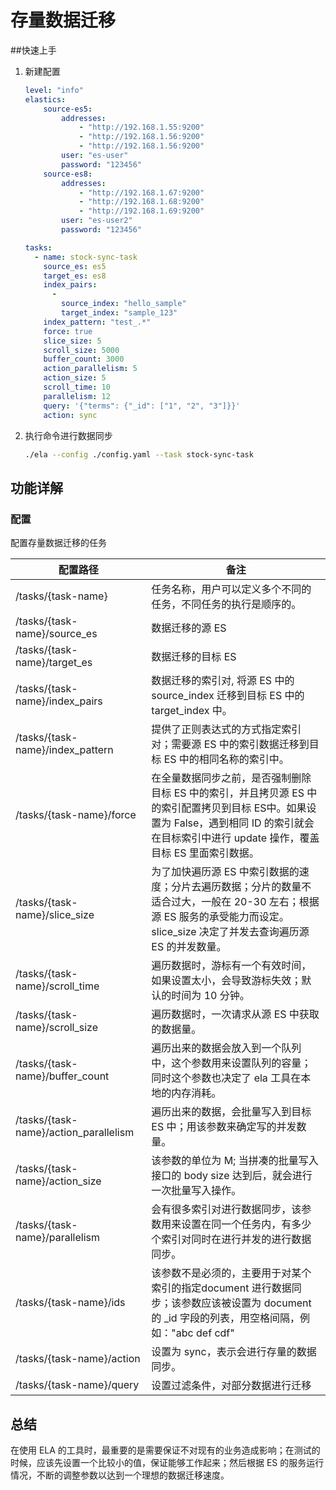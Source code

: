 # 存量数据迁移

##快速上手

1. 新建配置
   
   ```yaml
   level: "info"
   elastics:
       source-es5:
           addresses:
               - "http://192.168.1.55:9200"
               - "http://192.168.1.56:9200"
               - "http://192.168.1.56:9200"
           user: "es-user"
           password: "123456"
       source-es8:
           addresses:
               - "http://192.168.1.67:9200"
               - "http://192.168.1.68:9200"
               - "http://192.168.1.69:9200"
           user: "es-user2"
           password: "123456"
   
   tasks:
     - name: stock-sync-task
       source_es: es5
       target_es: es8
       index_pairs:
         -
           source_index: "hello_sample"
           target_index: "sample_123"
       index_pattern: "test_.*"
       force: true
       slice_size: 5
       scroll_size: 5000
       buffer_count: 3000
       action_parallelism: 5
       action_size: 5
       scroll_time: 10
       parallelism: 12
       query: '{"terms": {"_id": ["1", "2", "3"]}}'
       action: sync
   ```

2. 执行命令进行数据同步
   
   ```bash
   ./ela --config ./config.yaml --task stock-sync-task
   ```

## 功能详解

### 配置

配置存量数据迁移的任务

| 配置路径                                  | 备注                                                                                                              |
|---------------------------------------|-----------------------------------------------------------------------------------------------------------------|
| /tasks/{task-name}                    | 任务名称，用户可以定义多个不同的任务，不同任务的执行是顺序的。                                                                                 |
| /tasks/{task-name}/source_es          | 数据迁移的源 ES                                                                                                       |
| /tasks/{task-name}/target_es          | 数据迁移的目标 ES                                                                                                      |
| /tasks/{task-name}/index_pairs        | 数据迁移的索引对, 将源 ES 中的 source_index 迁移到目标 ES 中的 target_index 中。                                                     |
| /tasks/{task-name}/index_pattern      | 提供了正则表达式的方式指定索引对；需要源 ES 中的索引数据迁移到目标 ES 中的相同名称的索引中。                                                              |
| /tasks/{task-name}/force              | 在全量数据同步之前，是否强制删除目标 ES 中的索引，并且拷贝源 ES 中的索引配置拷贝到目标 ES中。如果设置为 False，遇到相同 ID 的索引就会在目标索引中进行 update 操作，覆盖目标 ES 里面索引数据。 |
| /tasks/{task-name}/slice_size         | 为了加快遍历源 ES 中索引数据的速度；分片去遍历数据；分片的数量不适合过大，一般在 20-30 左右；根据源 ES 服务的承受能力而设定。slice_size 决定了并发去查询遍历源 ES 的并发数量。          |
| /tasks/{task-name}/scroll_time        | 遍历数据时，游标有一个有效时间，如果设置太小，会导致游标失效；默认的时间为 10 分钟。                                                                    |
| /tasks/{task-name}/scroll_size        | 遍历数据时，一次请求从源 ES 中获取的数据量。                                                                                        |
| /tasks/{task-name}/buffer_count       | 遍历出来的数据会放入到一个队列中，这个参数用来设置队列的容量；同时这个参数也决定了 ela 工具在本地的内存消耗。                                                       |
| /tasks/{task-name}/action_parallelism | 遍历出来的数据，会批量写入到目标 ES 中；用该参数来确定写的并发数量。                                                                            |
| /tasks/{task-name}/action_size        | 该参数的单位为 M; 当拼凑的批量写入接口的 body size 达到后，就会进行一次批量写入操作。                                                              |
| /tasks/{task-name}/parallelism        | 会有很多索引对进行数据同步，该参数用来设置在同一个任务内，有多少个索引对同时在进行并发的进行数据同步。                                                             |
| /tasks/{task-name}/ids                | 该参数不是必须的，主要用于对某个索引的指定document 进行数据同步；该参数应该被设置为 document 的 _id 字段的列表，用空格间隔，例如："abc def cdf"                      |
| /tasks/{task-name}/action             | 设置为 sync，表示会进行存量的数据同步。                                                                                          |
| /tasks/{task-name}/query              | 设置过滤条件，对部分数据进行迁移                                                                                                |

## 总结

在使用 ELA 的工具时，最重要的是需要保证不对现有的业务造成影响；在测试的时候，应该先设置一个比较小的值，保证能够工作起来；然后根据 ES 的服务运行情况，不断的调整参数以达到一个理想的数据迁移速度。
